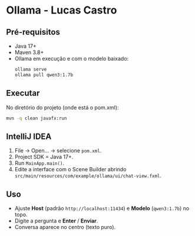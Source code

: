 # Ollama - Lucas Castro

## Pré-requisitos
- Java 17+
- Maven 3.8+
- Ollama em execução e com o modelo baixado:
  ```bash
  ollama serve
  ollama pull qwen3:1.7b
  ```

## Executar
No diretório do projeto (onde está o pom.xml):
```bash
mvn -q clean javafx:run
```

## IntelliJ IDEA
1. File → Open… → selecione `pom.xml`.
2. Project SDK = Java 17+.
3. Run `MainApp.main()`.
4. Edite a interface com o Scene Builder abrindo `src/main/resources/com/example/ollama/ui/chat-view.fxml`.

## Uso
- Ajuste **Host** (padrão `http://localhost:11434`) e **Modelo** (`qwen3:1.7b`) no topo.
- Digite a pergunta e **Enter** / **Enviar**.
- Conversa aparece no centro (texto puro).

